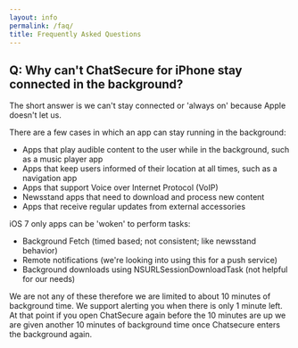 ```yaml
---
layout: info
permalink: /faq/
title: Frequently Asked Questions
---
```


## Q: Why can't ChatSecure for iPhone stay connected in the background?
The short answer is we can't stay connected or 'always on' because Apple doesn't let us.

There are a few cases in which an app can stay running in the background:

* ﻿Apps that play audible content to the user while in the background, such as a music player app
* Apps that keep users informed of their location at all times, such as a navigation app
* Apps that support Voice over Internet Protocol (VoIP)
* Newsstand apps that need to download and process new content
* Apps that receive regular updates from external accessories

iOS 7 only apps can be 'woken' to perform tasks:

* Background Fetch (timed based; not consistent; like newsstand behavior﻿)
* Remote notifications (we're looking into using this for a push service)
* Background downloads using NSURLSessionDownloadTask﻿ (not helpful for our needs)

We are not any of these therefore we are limited to about 10 minutes of background time. We support alerting you when there is only 1 minute left. At that point if you open ChatSecure again before the 10 minutes are up we are given another 10 minutes of background time once Chatsecure enters the background again.